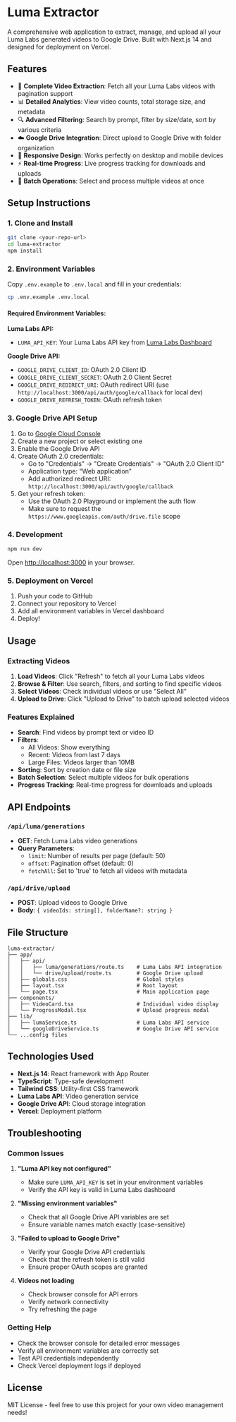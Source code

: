 # Luma Extractor

A comprehensive web application to extract, manage, and upload all your Luma Labs generated videos to Google Drive. Built with Next.js 14 and designed for deployment on Vercel.

## Features

- 🎥 **Complete Video Extraction**: Fetch all your Luma Labs videos with pagination support
- 📊 **Detailed Analytics**: View video counts, total storage size, and metadata
- 🔍 **Advanced Filtering**: Search by prompt, filter by size/date, sort by various criteria
- ☁️ **Google Drive Integration**: Direct upload to Google Drive with folder organization
- 📱 **Responsive Design**: Works perfectly on desktop and mobile devices
- ⚡ **Real-time Progress**: Live progress tracking for downloads and uploads
- 🎯 **Batch Operations**: Select and process multiple videos at once

## Setup Instructions

### 1. Clone and Install

```bash
git clone <your-repo-url>
cd luma-extractor
npm install
```

### 2. Environment Variables

Copy `.env.example` to `.env.local` and fill in your credentials:

```bash
cp .env.example .env.local
```

#### Required Environment Variables:

**Luma Labs API:**
- `LUMA_API_KEY`: Your Luma Labs API key from [Luma Labs Dashboard](https://lumalabs.ai/dashboard)

**Google Drive API:**
- `GOOGLE_DRIVE_CLIENT_ID`: OAuth 2.0 Client ID
- `GOOGLE_DRIVE_CLIENT_SECRET`: OAuth 2.0 Client Secret  
- `GOOGLE_DRIVE_REDIRECT_URI`: OAuth redirect URI (use `http://localhost:3000/api/auth/google/callback` for local dev)
- `GOOGLE_DRIVE_REFRESH_TOKEN`: OAuth refresh token

### 3. Google Drive API Setup

1. Go to [Google Cloud Console](https://console.cloud.google.com/)
2. Create a new project or select existing one
3. Enable the Google Drive API
4. Create OAuth 2.0 credentials:
   - Go to "Credentials" → "Create Credentials" → "OAuth 2.0 Client ID"
   - Application type: "Web application"
   - Add authorized redirect URI: `http://localhost:3000/api/auth/google/callback`
5. Get your refresh token:
   - Use the OAuth 2.0 Playground or implement the auth flow
   - Make sure to request the `https://www.googleapis.com/auth/drive.file` scope

### 4. Development

```bash
npm run dev
```

Open [http://localhost:3000](http://localhost:3000) in your browser.

### 5. Deployment on Vercel

1. Push your code to GitHub
2. Connect your repository to Vercel
3. Add all environment variables in Vercel dashboard
4. Deploy!

## Usage

### Extracting Videos

1. **Load Videos**: Click "Refresh" to fetch all your Luma Labs videos
2. **Browse & Filter**: Use search, filters, and sorting to find specific videos
3. **Select Videos**: Check individual videos or use "Select All"
4. **Upload to Drive**: Click "Upload to Drive" to batch upload selected videos

### Features Explained

- **Search**: Find videos by prompt text or video ID
- **Filters**: 
  - All Videos: Show everything
  - Recent: Videos from last 7 days
  - Large Files: Videos larger than 10MB
- **Sorting**: Sort by creation date or file size
- **Batch Selection**: Select multiple videos for bulk operations
- **Progress Tracking**: Real-time progress for downloads and uploads

## API Endpoints

### `/api/luma/generations`
- **GET**: Fetch Luma Labs video generations
- **Query Parameters**:
  - `limit`: Number of results per page (default: 50)
  - `offset`: Pagination offset (default: 0)  
  - `fetchAll`: Set to 'true' to fetch all videos with metadata

### `/api/drive/upload`
- **POST**: Upload videos to Google Drive
- **Body**: `{ videoIds: string[], folderName?: string }`

## File Structure

```
luma-extractor/
├── app/
│   ├── api/
│   │   ├── luma/generations/route.ts    # Luma Labs API integration
│   │   └── drive/upload/route.ts        # Google Drive upload
│   ├── globals.css                      # Global styles
│   ├── layout.tsx                       # Root layout
│   └── page.tsx                         # Main application page
├── components/
│   ├── VideoCard.tsx                    # Individual video display
│   └── ProgressModal.tsx                # Upload progress modal
├── lib/
│   ├── lumaService.ts                   # Luma Labs API service
│   └── googleDriveService.ts            # Google Drive API service
└── ...config files
```

## Technologies Used

- **Next.js 14**: React framework with App Router
- **TypeScript**: Type-safe development
- **Tailwind CSS**: Utility-first CSS framework
- **Luma Labs API**: Video generation service
- **Google Drive API**: Cloud storage integration
- **Vercel**: Deployment platform

## Troubleshooting

### Common Issues

1. **"Luma API key not configured"**
   - Make sure `LUMA_API_KEY` is set in your environment variables
   - Verify the API key is valid in Luma Labs dashboard

2. **"Missing environment variables"**
   - Check that all Google Drive API variables are set
   - Ensure variable names match exactly (case-sensitive)

3. **"Failed to upload to Google Drive"**
   - Verify your Google Drive API credentials
   - Check that the refresh token is still valid
   - Ensure proper OAuth scopes are granted

4. **Videos not loading**
   - Check browser console for API errors
   - Verify network connectivity
   - Try refreshing the page

### Getting Help

- Check the browser console for detailed error messages
- Verify all environment variables are correctly set
- Test API credentials independently
- Check Vercel deployment logs if deployed

## License

MIT License - feel free to use this project for your own video management needs!
